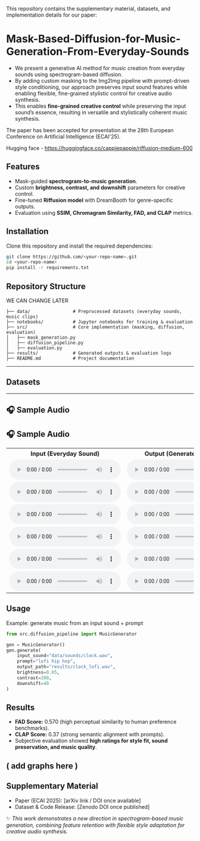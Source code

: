 This repository contains the supplementary material, datasets, and implementation details for our paper:


# Mask-Based-Diffusion-for-Music-Generation-From-Everyday-Sounds
- We present a generative AI method for music creation from everyday sounds using spectrogram-based diffusion. 
- By adding custom masking to the Img2Img pipeline with prompt-driven style conditioning, our approach preserves input sound features while enabling flexible, fine-grained stylistic control for creative audio synthesis. 
- This enables **fine-grained creative control** while preserving the input sound’s essence, resulting in versatile and stylistically coherent music synthesis.

The paper has been accepted for presentation at the 28th European Conference on Artificial Intelligence (ECAI'25).

Hugging face - https://huggingface.co/cappiepappie/riffusion-medium-600


##  Features

* Mask-guided **spectrogram-to-music generation**.
* Custom **brightness, contrast, and downshift** parameters for creative control.
* Fine-tuned **Riffusion model** with DreamBooth for genre-specific outputs.
* Evaluation using **SSIM, Chromagram Similarity, FAD, and CLAP** metrics.


##  Installation

Clone this repository and install the required dependencies:

```bash
git clone https://github.com/<your-repo-name>.git
cd <your-repo-name>
pip install -r requirements.txt
```


##  Repository Structure
WE CAN CHANGE LATER 
```
├── data/                # Preprocessed datasets (everyday sounds, music clips)
├── notebooks/           # Jupyter notebooks for training & evaluation
├── src/                 # Core implementation (masking, diffusion, evaluation)
│   ├── mask_generation.py
│   ├── diffusion_pipeline.py
│   ├── evaluation.py
├── results/             # Generated outputs & evaluation logs
├── README.md            # Project documentation
```

---

##  Datasets


---

## 🎧 Sample Audio

## 🎧 Sample Audio

<table>
  <tr>
    <th>Input (Everyday Sound)</th>
    <th>Output (Generated Music)</th>
  </tr>
  <tr>
    <td>
      <audio controls>
        <source src="samples/everyday_sound/clock_tick.wav" type="audio/wav">
        Your browser does not support the audio element.
      </audio>
    </td>
    <td>
      <audio controls>
        <source src="samples/generated_music/sample1_output.wav" type="audio/wav">
        Your browser does not support the audio element.
      </audio>
    </td>
  </tr>
  <tr>
    <td>
      <audio controls>
        <source src="samples/everyday_sound/sample2_input.wav" type="audio/wav">
        Your browser does not support the audio element.
      </audio>
    </td>
    <td>
      <audio controls>
        <source src="samples/generated_music/sample2_output.wav" type="audio/wav">
        Your browser does not support the audio element.
      </audio>
    </td>
  </tr>
  <tr>
    <td>
      <audio controls>
        <source src="samples/everyday_sound/sample3_input.wav" type="audio/wav">
        Your browser does not support the audio element.
      </audio>
    </td>
    <td>
      <audio controls>
        <source src="samples/generated_music/sample3_output.wav" type="audio/wav">
        Your browser does not support the audio element.
      </audio>
    </td>
  </tr>
  <tr>
    <td>
      <audio controls>
        <source src="samples/everyday_sound/sample4_input.wav" type="audio/wav">
        Your browser does not support the audio element.
      </audio>
    </td>
    <td>
      <audio controls>
        <source src="samples/generated_music/sample4_output.wav" type="audio/wav">
        Your browser does not support the audio element.
      </audio>
    </td>
  </tr>
  <tr>
    <td>
      <audio controls>
        <source src="samples/everyday_sound/sample5_input.wav" type="audio/wav">
        Your browser does not support the audio element.
      </audio>
    </td>
    <td>
      <audio controls>
        <source src="samples/generated_music/sample5_output.wav" type="audio/wav">
        Your browser does not support the audio element.
      </audio>
    </td>
  </tr>
  <tr>
    <td>
      <audio controls>
        <source src="samples/everyday_sound/sample6_input.wav" type="audio/wav">
        Your browser does not support the audio element.
      </audio>
    </td>
    <td>
      <audio controls>
        <source src="samples/generated_music/sample6_output.wav" type="audio/wav">
        Your browser does not support the audio element.
      </audio>
    </td>
  </tr>
</table>

##  Usage

Example: generate music from an input sound + prompt

```python
from src.diffusion_pipeline import MusicGenerator

gen = MusicGenerator()
gen.generate(
    input_sound="data/sounds/clock.wav",
    prompt="lofi hip hop",
    output_path="results/clock_lofi.wav",
    brightness=0.05,
    contrast=200,
    downshift=40
)
```


##  Results

* **FAD Score:** 0.570 (high perceptual similarity to human preference benchmarks).
* **CLAP Score:** 0.37 (strong semantic alignment with prompts).
* Subjective evaluation showed **high ratings for style fit, sound preservation, and music quality**.

( add graphs here ) 
---

##  Supplementary Material

* Paper (ECAI 2025): \[arXiv link / DOI once available]
* Dataset & Code Release: \[Zenodo DOI once published]



✨ *This work demonstrates a new direction in spectrogram-based music generation, combining feature retention with flexible style adaptation for creative audio synthesis.*
